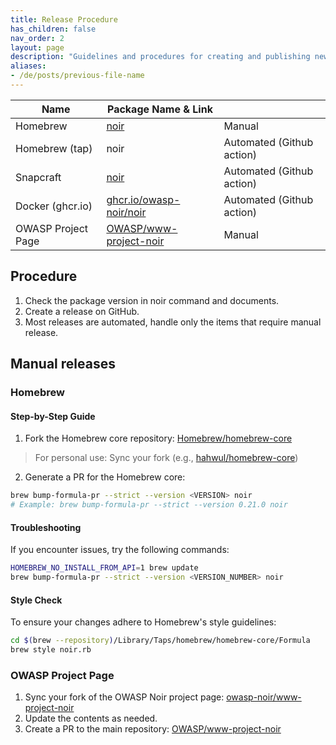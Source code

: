 ```yaml
---
title: Release Procedure
has_children: false
nav_order: 2
layout: page
description: "Guidelines and procedures for creating and publishing new Noir releases"
aliases:
- /de/posts/previous-file-name
---
```


| Name             | Package Name & Link     |                           |
|------------------|-------------------------|---------------------------|
| Homebrew         | [noir](https://formulae.brew.sh/formula/noir)                    | Manual                    |
| Homebrew (tap)   | noir                    | Automated (Github action) |
| Snapcraft        | [noir](https://snapcraft.io/noir)                    | Automated (Github action) |
| Docker (ghcr.io) | [ghcr.io/owasp-noir/noir](https://github.com/owasp-noir/noir/pkgs/container/noir) | Automated (Github action) |
| OWASP Project Page | [OWASP/www-project-noir](https://github.com/OWASP/www-project-noir) | Manual |

## Procedure
1. Check the package version in noir command and documents.
2. Create a release on GitHub.
3. Most releases are automated, handle only the items that require manual release.

## Manual releases
### Homebrew 
#### Step-by-Step Guide
1. Fork the Homebrew core repository: [Homebrew/homebrew-core](https://github.com/Homebrew/homebrew-core)
> For personal use: Sync your fork (e.g., [hahwul/homebrew-core](https://github.com/hahwul/homebrew-core))

2. Generate a PR for the Homebrew core:
```bash
brew bump-formula-pr --strict --version <VERSION> noir
# Example: brew bump-formula-pr --strict --version 0.21.0 noir
```

#### Troubleshooting
If you encounter issues, try the following commands:
```bash
HOMEBREW_NO_INSTALL_FROM_API=1 brew update
brew bump-formula-pr --strict --version <VERSION_NUMBER> noir
```

#### Style Check
To ensure your changes adhere to Homebrew's style guidelines:
```bash
cd $(brew --repository)/Library/Taps/homebrew/homebrew-core/Formula
brew style noir.rb
```

### OWASP Project Page
1. Sync your fork of the OWASP Noir project page: [owasp-noir/www-project-noir](https://github.com/owasp-noir/www-project-noir)
2. Update the contents as needed.
3. Create a PR to the main repository: [OWASP/www-project-noir](https://github.com/OWASP/www-project-noir)